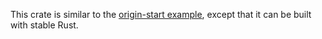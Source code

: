 This crate is similar to the [origin-start example], except that it can be
built with stable Rust.

[origin-start example]: https://github.com/sunfishcode/origin/blob/main/example-crates/origin-start/README.md
